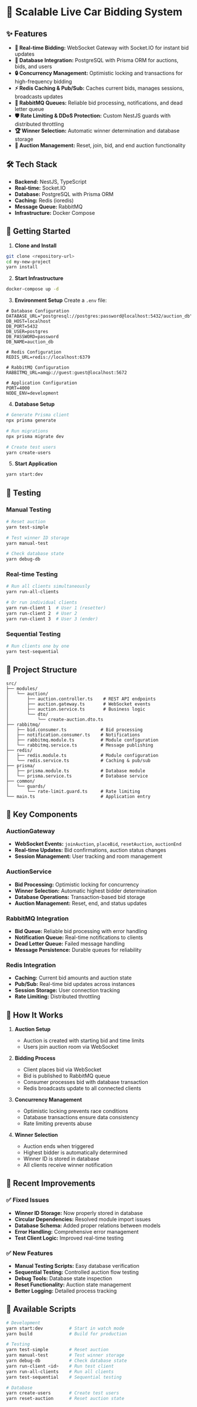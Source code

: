 # 🚗 Scalable Live Car Bidding System

## ✨ Features

- **🎯 Real-time Bidding:** WebSocket Gateway with Socket.IO for instant bid updates
- **💾 Database Integration:** PostgreSQL with Prisma ORM for auctions, bids, and users
- **🔒 Concurrency Management:** Optimistic locking and transactions for high-frequency bidding
- **⚡ Redis Caching & Pub/Sub:** Caches current bids, manages sessions, broadcasts updates
- **📨 RabbitMQ Queues:** Reliable bid processing, notifications, and dead letter queue
- **🛡️ Rate Limiting & DDoS Protection:** Custom NestJS guards with distributed throttling
- **🏆 Winner Selection:** Automatic winner determination and database storage
- **🔄 Auction Management:** Reset, join, bid, and end auction functionality

## 🛠️ Tech Stack

- **Backend:** NestJS, TypeScript
- **Real-time:** Socket.IO
- **Database:** PostgreSQL with Prisma ORM
- **Caching:** Redis (ioredis)
- **Message Queue:** RabbitMQ
- **Infrastructure:** Docker Compose

## 🚀 Getting Started

1. **Clone and Install**

```bash
git clone <repository-url>
cd my-new-project
yarn install
```

2. **Start Infrastructure**

```bash
docker-compose up -d
```

3. **Environment Setup**
   Create a `.env` file:

```env
# Database Configuration
DATABASE_URL="postgresql://postgres:password@localhost:5432/auction_db"
DB_HOST=localhost
DB_PORT=5432
DB_USER=postgres
DB_PASSWORD=password
DB_NAME=auction_db

# Redis Configuration
REDIS_URL=redis://localhost:6379

# RabbitMQ Configuration
RABBITMQ_URL=amqp://guest:guest@localhost:5672

# Application Configuration
PORT=4000
NODE_ENV=development
```

4. **Database Setup**

```bash
# Generate Prisma client
npx prisma generate

# Run migrations
npx prisma migrate dev

# Create test users
yarn create-users
```

5. **Start Application**

```bash
yarn start:dev
```

## 🧪 Testing

### Manual Testing

```bash
# Reset auction
yarn test-simple

# Test winner ID storage
yarn manual-test

# Check database state
yarn debug-db
```

### Real-time Testing

```bash
# Run all clients simultaneously
yarn run-all-clients

# Or run individual clients
yarn run-client 1  # User 1 (resetter)
yarn run-client 2  # User 2
yarn run-client 3  # User 3 (ender)
```

### Sequential Testing

```bash
# Run clients one by one
yarn test-sequential
```

## 📁 Project Structure

```
src/
├── modules/
│   └── auction/
│       ├── auction.controller.ts    # REST API endpoints
│       ├── auction.gateway.ts       # WebSocket events
│       ├── auction.service.ts       # Business logic
│       └── dto/
│           └── create-auction.dto.ts
├── rabbitmq/
│   ├── bid.consumer.ts             # Bid processing
│   ├── notification.consumer.ts    # Notifications
│   ├── rabbitmq.module.ts          # Module configuration
│   └── rabbitmq.service.ts         # Message publishing
├── redis/
│   ├── redis.module.ts             # Module configuration
│   └── redis.service.ts            # Caching & pub/sub
├── prisma/
│   ├── prisma.module.ts            # Database module
│   └── prisma.service.ts           # Database service
├── common/
│   └── guards/
│       └── rate-limit.guard.ts     # Rate limiting
└── main.ts                         # Application entry
```

## 🔧 Key Components

### AuctionGateway

- **WebSocket Events:** `joinAuction`, `placeBid`, `resetAuction`, `auctionEnd`
- **Real-time Updates:** Bid confirmations, auction status changes
- **Session Management:** User tracking and room management

### AuctionService

- **Bid Processing:** Optimistic locking for concurrency
- **Winner Selection:** Automatic highest bidder determination
- **Database Operations:** Transaction-based bid storage
- **Auction Management:** Reset, end, and status updates

### RabbitMQ Integration

- **Bid Queue:** Reliable bid processing with error handling
- **Notification Queue:** Real-time notifications to clients
- **Dead Letter Queue:** Failed message handling
- **Message Persistence:** Durable queues for reliability

### Redis Integration

- **Caching:** Current bid amounts and auction state
- **Pub/Sub:** Real-time bid updates across instances
- **Session Storage:** User connection tracking
- **Rate Limiting:** Distributed throttling

## 🔄 How It Works

1. **Auction Setup**
   - Auction is created with starting bid and time limits
   - Users join auction room via WebSocket

2. **Bidding Process**
   - Client places bid via WebSocket
   - Bid is published to RabbitMQ queue
   - Consumer processes bid with database transaction
   - Redis broadcasts update to all connected clients

3. **Concurrency Management**
   - Optimistic locking prevents race conditions
   - Database transactions ensure data consistency
   - Rate limiting prevents abuse

4. **Winner Selection**
   - Auction ends when triggered
   - Highest bidder is automatically determined
   - Winner ID is stored in database
   - All clients receive winner notification

## 🎯 Recent Improvements

### ✅ Fixed Issues

- **Winner ID Storage:** Now properly stored in database
- **Circular Dependencies:** Resolved module import issues
- **Database Schema:** Added proper relations between models
- **Error Handling:** Comprehensive error management
- **Test Client Logic:** Improved real-time testing

### ✅ New Features

- **Manual Testing Scripts:** Easy database verification
- **Sequential Testing:** Controlled auction flow testing
- **Debug Tools:** Database state inspection
- **Reset Functionality:** Auction state management
- **Better Logging:** Detailed process tracking

## 🚀 Available Scripts

```bash
# Development
yarn start:dev          # Start in watch mode
yarn build              # Build for production

# Testing
yarn test-simple        # Reset auction
yarn manual-test        # Test winner storage
yarn debug-db           # Check database state
yarn run-client <id>    # Run test client
yarn run-all-clients    # Run all clients
yarn test-sequential    # Sequential testing

# Database
yarn create-users       # Create test users
yarn reset-auction      # Reset auction state
```
